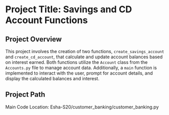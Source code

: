 # Project Title: Savings and CD Account Functions

## Project Overview

This project involves the creation of two functions, `create_savings_account` and `create_cd_account`, that calculate and update account balances based on interest earned. Both functions utilize the `Account` class from the `Accounts.py` file to manage account data. Additionally, a `main` function is implemented to interact with the user, prompt for account details, and display the calculated balances and interest.

## Project Path
Main Code Location: Esha-S20/customer_banking/customer_banking.py
